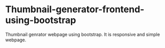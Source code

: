 # Thumbnail-generator-frontend-using-bootstrap
Thumbnail genrator webpage using bootstrap. It is responsive and simple webpage.
